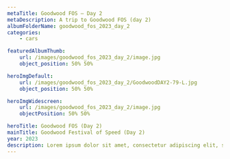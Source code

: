 ```yaml
---
metaTitle: Goodwood FOS — Day 2
metaDescription: A trip to Goodwood FOS (day 2)
albumFolderName: goodwood_fos_2023_day_2
categories:
    - cars

featuredAlbumThumb:
    url: /images/goodwood_fos_2023_day_2/image.jpg
    object_position: 50% 50%

heroImgDefault:
    url: /images/goodwood_fos_2023_day_2/GoodwoodDAY2-79-L.jpg
    object_position: 50% 50%

heroImgWidescreen:
    url: /images/goodwood_fos_2023_day_2/image.jpg
    objectPosition: 50% 50%

heroTitle: Goodwood FOS (Day 2)
mainTitle: Goodwood Festival of Speed (Day 2)
year: 2023
description: Lorem ipsum dolor sit amet, consectetur adipiscing elit, sed do eiusmod tempor incididunt ut labore et dolore magna aliqua. Ut enim ad minim veniam, quis nostrud exercitation ullamco laboris nisi ut aliquip ex ea commodo consequat. Duis aute irure dolor in reprehenderit in voluptate velit esse cillum dolore eu fugiat nulla pariatur. Excepteur sint occaecat cupidatat non proident, sunt in culpa qui officia deserunt mollit anim id est laborum. Ut enim ad minim veniam, quis nostrud exercitation ullamco laboris nisi ut aliquip ex ea commodo consequat
---
```

